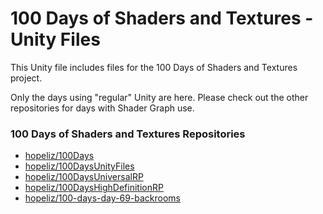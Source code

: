 # 100 Days of Shaders and Textures - Unity Files

This Unity file includes files for the 100 Days of Shaders and Textures project. 

Only the days using "regular" Unity are here. Please check out the other repositories for days with Shader Graph use.

### 100 Days of Shaders and Textures Repositories

* [hopeliz/100Days](https://github.com/hopeliz/100Days)
* [hopeliz/100DaysUnityFiles](https://github.com/hopeliz/100DaysUnityFiles)
* [hopeliz/100DaysUniversalRP](https://github.com/hopeliz/100DaysUniversalRP)
* [hopeliz/100DaysHighDefinitionRP](https://github.com/hopeliz/100DaysHighDefinitionRP)
* [hopeliz/100-days-day-69-backrooms](https://github.com/hopeliz/100-days-day-69-backrooms)
